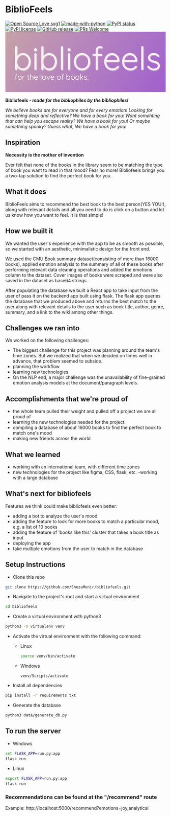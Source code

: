 # BiblioFeels

[![Open Source Love svg1](https://badges.frapsoft.com/os/v1/open-source.svg?v=103)](https://github.com/ellerbrock/open-source-badges/)
[![made-with-python](https://img.shields.io/badge/Made%20with-Python-1f425f.svg)](https://www.python.org/)
[![PyPI status](https://img.shields.io/pypi/status/ansicolortags.svg)](https://pypi.python.org/pypi/ansicolortags/)
[![PyPI license](https://img.shields.io/pypi/l/ansicolortags.svg)](https://pypi.python.org/pypi/ansicolortags/)
[![GitHub release](https://img.shields.io/github/release/Naereen/StrapDown.js.svg)](https://GitHub.com/Naereen/StrapDown.js/releases/)
[![PRs Welcome](https://img.shields.io/badge/PRs-welcome-brightgreen.svg?style=flat-square)](http://makeapullrequest.com)
![BiblioFeels - For The Love of Books](assets/banner.png?raw=true "Title")

**Bibliofeels - _made for the bibliophiles by the bibliophiles!_**


*We believe books are for everyone and for every emotion!
Looking for something deep and reflective? We have a book for you!
Want somehting that can help you escape reality? We have a book for you!
Or maybe something spooky? Guess what, We have a book for you!*

## Inspiration

__Necessity is the mother of invention__

Ever felt that none of the books in the library seem to be matching the type of book you want to read in that mood? Fear no more! Bibliofeels brings you a two-tap solution to find the perfect book for you.

## What it does

BiblioFeels aims to recommend the best book to the best person(YES YOU!), along with relevant details and all you need to do is click on a button and let us know how you want to feel. It is that simple!

## How we built it
We wanted the user's experience with the app to be as smooth as possible, so we started with an aesthetic, minimalistic design for the front end. 

We used the CMU Book summary dataset(consisting of more than 16000 books), applied emotion analysis to the summary of all of these books after performing relevant data cleaning operations and added the emotions column to the dataset. Cover images of books were scraped and were also saved in the dataset as base64 strings. 

After populating the database we built a React app to take input from the user of pass it on the backend app built using flask. The flask app queries the database that we produced above and returns the best match to the user along with relevant details to the user such as book title,  author, genre, summary, and a link to the wiki among other things.


## Challenges we ran into
We worked on the following challenges:
- The biggest challenge for this project was planning around the team's time zones. But we realized that when we decided on times well in advance, that problem seemed to subside. 
- planning the workflow
- learning new technologies
- On the NLP end, a major challenge was the unavailability of fine-grained emotion analysis models at the document/paragraph levels.


## Accomplishments that we're proud of
- the whole team pulled their weight and pulled off a project we are all proud of
- learning the new technologies needed for the project.
- compiling a database of about 16000 books to find the perfect book to match one's mood 
- making new friends across the world 

## What we learned
- working with an international team, with different time zones
- new technologies for the project like figma, CSS, flask, etc.
-working with a large database 

## What's next for bibliofeels
Features we think could make bibliofeels even better:
- adding a bot to analyze the user's mood
- adding the feature to look for more books to match a particular mood, e.g. a list of 10 books
- adding the feature of 'books like this' cluster that takes a book title as input
- deploying the app
- take multiple emotions from the user to match in the database



## Setup Instructions

- Clone this repo
```bash
git clone https://github.com/ShezaMunir/bibliofeels.git
```

- Navigate to the project's root and start a virtual environment 
```bash
cd bibliofeels
```

- Create a virtual environment with python3
```bash
python3 -m virtualenv venv
```

- Activate the virtual environment with the following command:

  - Linux 
    ```bash
    source venv/bin/activate
    ```

  - Windows
    ```
    venv/Scripts/activate
    ```


- Install all dependencies
```bash
pip install -r requirements.txt
```

- Generate the database 
```bash
python3 data/generate_db.py
```

## To run the server 
- Windows
```cmd
set FLASK_APP=run.py:app
flask run
```

- Linux
```bash
export FLASK_APP=run.py:app
flask run
```

### Recommendations can be found at the "/recommend" route

Example: http://localhost:5000/recommend?emotions=joy,analytical
